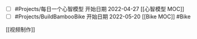 - [ ] #Projects/每日一个心智模型  开始日期 2022-04-27  [[心智模型 MOC]]
- [ ] #Projects/BuildBambooBike 开始日期 2022-05-20  [[Bike MOC]] #Bike 

[[视频制作]]


